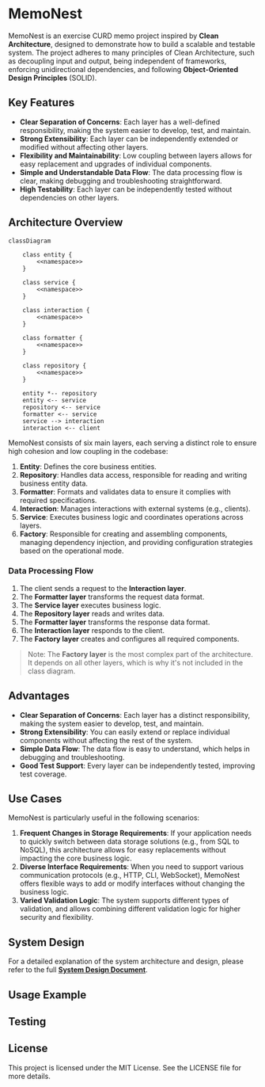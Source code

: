 # MemoNest

MemoNest is an exercise CURD memo project inspired by **Clean Architecture**, designed to demonstrate how to build a scalable and testable system. The project adheres to many principles of Clean Architecture, such as decoupling input and output, being independent of frameworks, enforcing unidirectional dependencies, and following **Object-Oriented Design Principles** (SOLID).

## Key Features

- **Clear Separation of Concerns**: Each layer has a well-defined responsibility, making the system easier to develop, test, and maintain.
- **Strong Extensibility**: Each layer can be independently extended or modified without affecting other layers.
- **Flexibility and Maintainability**: Low coupling between layers allows for easy replacement and upgrades of individual components.
- **Simple and Understandable Data Flow**: The data processing flow is clear, making debugging and troubleshooting straightforward.
- **High Testability**: Each layer can be independently tested without dependencies on other layers.

## Architecture Overview


```mermaid
classDiagram

    class entity {
        <<namespace>>
    }

    class service {
        <<namespace>>
    }

    class interaction {
        <<namespace>>
    }

    class formatter {
        <<namespace>>
    }

    class repository {
        <<namespace>>
    }

    entity *-- repository
    entity <-- service
    repository <-- service
    formatter <-- service
    service --> interaction
    interaction <-- client
```

MemoNest consists of six main layers, each serving a distinct role to ensure high cohesion and low coupling in the codebase:

1. **Entity**: Defines the core business entities.
2. **Repository**: Handles data access, responsible for reading and writing business entity data.
3. **Formatter**: Formats and validates data to ensure it complies with required specifications.
4. **Interaction**: Manages interactions with external systems (e.g., clients).
5. **Service**: Executes business logic and coordinates operations across layers.
6. **Factory**: Responsible for creating and assembling components, managing dependency injection, and providing configuration strategies based on the operational mode.

### Data Processing Flow

1. The client sends a request to the **Interaction layer**.
2. The **Formatter layer** transforms the request data format.
3. The **Service layer** executes business logic.
4. The **Repository layer** reads and writes data.
5. The **Formatter layer** transforms the response data format.
6. The **Interaction layer** responds to the client.
7. The **Factory layer** creates and configures all required components.

> Note: The **Factory layer** is the most complex part of the architecture. It depends on all other layers, which is why it's not included in the class diagram.

## Advantages

- **Clear Separation of Concerns**: Each layer has a distinct responsibility, making the system easier to develop, test, and maintain.
- **Strong Extensibility**: You can easily extend or replace individual components without affecting the rest of the system.
- **Simple Data Flow**: The data flow is easy to understand, which helps in debugging and troubleshooting.
- **Good Test Support**: Every layer can be independently tested, improving test coverage.

## Use Cases

MemoNest is particularly useful in the following scenarios:

1. **Frequent Changes in Storage Requirements**: If your application needs to quickly switch between data storage solutions (e.g., from SQL to NoSQL), this architecture allows for easy replacements without impacting the core business logic.
2. **Diverse Interface Requirements**: When you need to support various communication protocols (e.g., HTTP, CLI, WebSocket), MemoNest offers flexible ways to add or modify interfaces without changing the business logic.
3. **Varied Validation Logic**: The system supports different types of validation, and allows combining different validation logic for higher security and flexibility.

## System Design

For a detailed explanation of the system architecture and design, please refer to the full **[System Design Document](https://github.com/yourusername/yourrepositoryname/blob/main/SYSTEM.md)**.

## Usage Example

## Testing

## License

This project is licensed under the MIT License. See the LICENSE file for more details.

